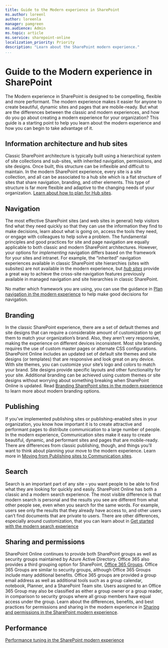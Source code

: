 ```yaml
---
title: Guide to the Modern experience in SharePoint
ms.author: loreenl
author: loreenla
manager: pamgreen
ms.audience: Admin
ms.topic: article
ms.service: sharepoint-online
localization_priority: Priority
description: "Learn about the SharePoint modern experience."
...
```


# Guide to the Modern experience in SharePoint

The Modern experience in SharePoint is designed to be compelling, flexible and more performant. The modern experience makes it easier for anyone to create beautiful, dynamic sites and pages that are mobile-ready. But what are the differences between the classic and modern experiences, and how do you go about creating a modern experience for your organization? This guide is a starting point to help you learn about the modern experience and how you can begin to take advantage of it.

## Information architecture and hub sites

Classic SharePoint architecture is typically built using a hierarchical system of site collections and sub-sites, with inherited navigation, permissions, and site designs. Once built, this structure can be inflexible and difficult to maintain. In the modern SharePoint experience, every site is a site collection, and all can be associated to a hub site which is a flat structure of sites that share navigation, branding, and other elements. This type of structure is far more flexible and adaptive to the changing needs of your organization. [Learn about how to plan for Hub sites](planning-hub-sites.md).

## Navigation

The most effective SharePoint sites (and web sites in general) help visitors find what they need quickly so that they can use the information they find to make decisions, learn about what is going on, access the tools they need, or engage with colleagues to help solve a problem. The fundamental principles and good practices for site and page navigation are equally applicable to both classic and modern SharePoint architectures. However, your options for *implementing* navigation differs based on the framework for your sites and intranet. For example, the “inherited” navigation experiences available in classic SharePoint site hierarchies (sites with subsites) are not available in the modern experience, but [*hub sites*](https://support.office.com/article/fe26ae84-14b7-45b6-a6d1-948b3966427f) provide a great way to achieve the cross-site navigation features previously available in managed navigation and site hierarchies in classic SharePoint.  

No matter which framework you are using, you can use the guidance in [Plan navigation in the modern experience](plan-navigation-modern-experience.md) to help make good decisions for navigation. 

## Branding

In the classic SharePoint experience, there are a set of default themes and site designs that can require a considerable amount of customization to get them to match your organization’s brand. Also, they aren’t very responsive, making the experience on different devices inconsistent. Most site branding requires the use of custom master pages or alternate CSS configurations. SharePoint Online includes an updated set of default site themes and site designs (or templates) that are responsive and look great on any device. With site themes, you can customize your site’s logo and colors to match your brand. Site designs provide specific layouts and other functionality for your site. Additional branding can be achieved using custom themes or site designs without worrying about something breaking when SharePoint Online is updated. Read [Branding SharePoint sites in the modern experience](branding-sharepoint-online-sites-modern-experience.md) to learn more about modern branding options.

## Publishing

If you’ve implemented publishing sites or publishing-enabled sites in your organization, you know how important it is to create attractive and performant pages to distribute communication to a large number of people. In the modern experience, Communication sites make it easy to create beautiful, dynamic, and performant sites and pages that are mobile-ready. There are differences from classic publishing, though, and things you’ll want to think about planning your move to the modern experience. Learn more in [Moving from Publishing sites to Communication sites](publishing-sites-classic-to-modern-experience.md).

## Search

Search is an important part of any site – you want people to be able to find what they are looking for quickly and easily. SharePoint Online has both a classic and a modern search experience. The most visible difference is that modern search is personal and the results you see are different from what other people see, even when you search for the same words. For example, users see only the results that they already have access to, and other users can’t find documents that are private to users. There are other differences, especially around customization, that you can learn about in [Get started with the modern search experience](get-started-with-modern-search-experience.md)

## Sharing and permissions

SharePoint Online continues to provide both SharePoint groups as well as security groups maintained by Azure Active Directory. Office 365 also provides a third grouping option for SharePoint, [Office 365 Groups](https://support.office.com/article/b565caa1-5c40-40ef-9915-60fdb2d97fa2). Office 365 Groups are similar to security groups, although Office 365 Groups include many additional benefits. Office 365 groups are provided a group email address as well as additional tools such as a group calendar, notebook, Planner, and a SharePoint Team site. Users assigned to an Office 365 Group may also be classified as either a group owner or a group reader, in comparison to security groups where all group members have equal access under the group. Learn about the differences, benefits, and best practices for permissions and sharing in the modern experience in [Sharing and permissions in the SharePoint modern experience](sharing-permissions-modern-experience.md).

## Performance

[Performance tuning in the SharePoint modern experience](performance-tuning-modern-experience.md)
